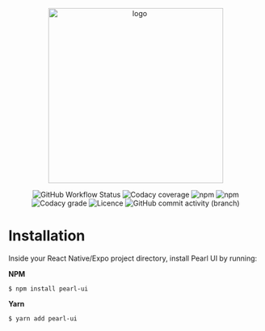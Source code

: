 <p align="center">
<img width="346" alt="logo" src="https://user-images.githubusercontent.com/29514438/133960518-569428c5-fe04-4631-b20e-5935a4c93914.png">

<p align="center">
<img alt="GitHub Workflow Status" src="https://img.shields.io/github/workflow/status/agrawal-rohit/pearl-ui/Publish">
<img alt="Codacy coverage" src="https://img.shields.io/codacy/coverage/7cbc0c488c214b3d82877eff2ec10068">
<img alt="npm" src="https://img.shields.io/npm/v/pearl-ui">
<img alt="npm" src="https://img.shields.io/npm/dw/pearl-ui">
<img alt="Codacy grade" src="https://img.shields.io/codacy/grade/7cbc0c488c214b3d82877eff2ec10068">
<img alt="Licence" src="https://img.shields.io/github/license/agrawal-rohit/pearl-ui">
<img alt="GitHub commit activity (branch)" src="https://img.shields.io/github/commit-activity/w/agrawal-rohit/pearl-ui/next">
</p>

# Installation
Inside your React Native/Expo project directory, install Pearl UI by running:

**NPM**
```shell
$ npm install pearl-ui
```

**Yarn**
```shell
$ yarn add pearl-ui
```